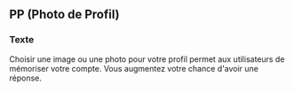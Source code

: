 ## PP (Photo de Profil)

### Texte
Choisir une image ou une photo pour votre profil permet aux utilisateurs de mémoriser votre compte.
Vous augmentez votre chance d'avoir une réponse.
